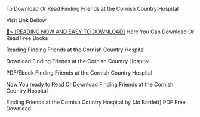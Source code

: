To Download Or Read Finding Friends at the Cornish Country Hospital

Visit Link Bellow

<a href="https://uk.ebookarea.xyz/?book=B0CLKYJ374">📖&gt; [READING NOW AND EASY TO DOWNLOAD]</a>
Here You Can Download Or Read Free Books

Reading Finding Friends at the Cornish Country Hospital

Download Finding Friends at the Cornish Country Hospital

PDF/Ebook Finding Friends at the Cornish Country Hospital

Now You ready to Read Or Download Finding Friends at the Cornish Country Hospital

Finding Friends at the Cornish Country Hospital by (Jo Bartlett) PDF Free Download
